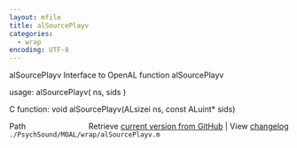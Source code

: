 ```yaml
---
layout: mfile
title: alSourcePlayv
categories:
  - wrap
encoding: UTF-8
---
```


alSourcePlayv  Interface to OpenAL function alSourcePlayv

usage:  alSourcePlayv\( ns, sids \)

C function:  void alSourcePlayv\(ALsizei ns, const ALuint\* sids\)


<div class="code_header" style="text-align:right;">
  <span style="float:left;">Path&nbsp;&nbsp;</span> <span class="counter">Retrieve <a href=
  "https://raw.github.com/Psychtoolbox-3/Psychtoolbox-3/beta/./PsychSound/MOAL/wrap/alSourcePlayv.m">current version from GitHub</a> | View <a href=
  "https://github.com/Psychtoolbox-3/Psychtoolbox-3/commits/beta/./PsychSound/MOAL/wrap/alSourcePlayv.m">changelog</a></span>
</div>
<div class="code">
  <code>./PsychSound/MOAL/wrap/alSourcePlayv.m</code>
</div>
